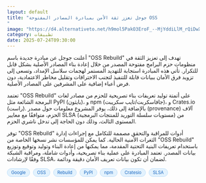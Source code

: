 ```yaml
---
layout: default
title: "جوجل تعزز ثقة الأمن بمبادرة المصادر المفتوحة OSS
"
image: "https://d4.alternativeto.net/h9mol5PakO3EroF_--MjYddiLlM_rQiDwXb88e_kRgA/rs:fill:1520:760:0/g:ce:0:0/YWJzOi8vZGlzdC9jb250ZW50LzE3NTMzMDUyNzg3NzUucG5n.png"
category: تطبيقات
date: 2025-07-24T09:30:00
---
```


أعلنت جوجل عن مبادرة جديدة باسم "OSS Rebuild" تهدف إلى تعزيز الثقة في منظومات حزم البرامج مفتوحة المصدر من خلال إعادة بناء المصادر الأصلية بشكل قابل للتكرار. تأتي هذه المبادرة استجابة للتهديد المستمر لهجمات سلاسل الإمداد، وتسعى إلى تزويد فرق الأمان ببيانات قابلة للتنفيذ لتجنب الاختراقات وتقليل مخاطر الاعتمادية، دون فرض أعباء إضافية على المشرفين على المصادر الأصلية.

تعتمد "OSS Rebuild" على أتمتة توليد تعريفات بناء تصريحية للحزم من مصادر لغات البرمجة الشائعة مثل PyPI (بايثون)، و npm (جافاسكربت/تايب سكريبت)، و Crates.io (راست). بالإضافة إلى ذلك، يوفر المشروع معلومات حول مصدر (provenance) آلاف الحزم، متوافقًا مع معايير SLSA (مستويات سلسلة التوريد للمنتجات البرمجية) من المستوى الثالث، وذلك دون الحاجة إلى تدخل ناشري الحزم.

توفر "OSS Rebuild" أدوات للمراقبة والتحقق مصممة للتكامل مع إجراءات إدارة الثغرات الأمنية الحالية. كما يمكن للمؤسسات نشر نسخها الخاصة من "OSS Rebuild" باستخدام تعريفات البنية التحتية المقدمة، مما يمكنها من إعادة البناء وتوليد وتوقيع وتوزيع بيانات المصدر. تعتمد المبادرة على عملية بناء تصريحية، وأدوات شاملة، ومراقبة الشبكة وفقًا لإرشادات SLSA، لضمان أن تكون بيانات تعريف الأمان دقيقة ودائمة.

<div style="margin-top:2px; margin-bottom:2px;"><a href="https://bidjadraft.github.io/?query=Google" style="background:#e3f2fd; color:#1565c0; font-size:80%; border-radius:12px; padding:3px 10px; margin:2px 4px 2px 0; display:inline-block; border:1px solid #bbdefb; text-decoration:none;">Google</a> <a href="https://bidjadraft.github.io/?query=OSS" style="background:#e3f2fd; color:#1565c0; font-size:80%; border-radius:12px; padding:3px 10px; margin:2px 4px 2px 0; display:inline-block; border:1px solid #bbdefb; text-decoration:none;">OSS</a> <a href="https://bidjadraft.github.io/?query=Rebuild" style="background:#e3f2fd; color:#1565c0; font-size:80%; border-radius:12px; padding:3px 10px; margin:2px 4px 2px 0; display:inline-block; border:1px solid #bbdefb; text-decoration:none;">Rebuild</a> <a href="https://bidjadraft.github.io/?query=PyPI" style="background:#e3f2fd; color:#1565c0; font-size:80%; border-radius:12px; padding:3px 10px; margin:2px 4px 2px 0; display:inline-block; border:1px solid #bbdefb; text-decoration:none;">PyPI</a> <a href="https://bidjadraft.github.io/?query=npm" style="background:#e3f2fd; color:#1565c0; font-size:80%; border-radius:12px; padding:3px 10px; margin:2px 4px 2px 0; display:inline-block; border:1px solid #bbdefb; text-decoration:none;">npm</a> <a href="https://bidjadraft.github.io/?query=Cratesio" style="background:#e3f2fd; color:#1565c0; font-size:80%; border-radius:12px; padding:3px 10px; margin:2px 4px 2px 0; display:inline-block; border:1px solid #bbdefb; text-decoration:none;">Cratesio</a> <a href="https://bidjadraft.github.io/?query=SLSA" style="background:#e3f2fd; color:#1565c0; font-size:80%; border-radius:12px; padding:3px 10px; margin:2px 4px 2px 0; display:inline-block; border:1px solid #bbdefb; text-decoration:none;">SLSA</a></div><br><br>
